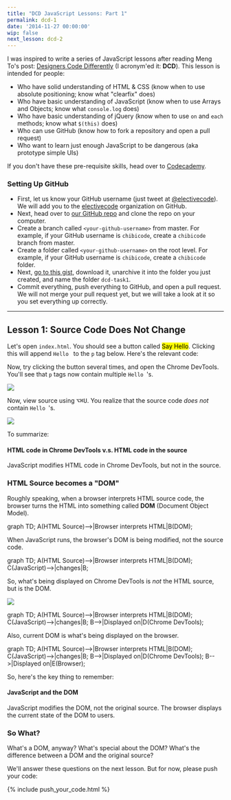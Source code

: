 ```yaml
---
title: "DCD JavaScript Lessons: Part 1"
permalink: dcd-1
date: '2014-11-27 00:00:00'
wip: false
next_lesson: dcd-2
---
```


I was inspired to write a series of JavaScript lessons after reading Meng To's post: [Designers Code Differently](https://medium.com/learning-xcode-as-a-designer/designers-code-differently-e163a354d6cc) (I acronym'ed it: **DCD**). This lesson is intended for people:

- Who have solid understanding of HTML & CSS (know when to use absolute positioning; know what "clearfix" does)
- Who have basic understanding of JavaScript (know when to use Arrays and Objects; know what `console.log` does)
- Who have basic understanding of jQuery (know when to use `on` and `each` methods; know what `$(this)` does)
- Who can use GitHub (know how to fork a repository and open a pull request)
- Who want to learn just enough JavaScript to be dangerous (aka prototype simple UIs)

If you don't have these pre-requisite skills, head over to [Codecademy](http://codecademy.com).

### Setting Up GitHub

- First, let us know your GitHub username (just tweet at [@electivecode](http://twitter.com/electivecode)). We will add you to the [electivecode](http://github.com/electivecode) organization on GitHub.
- Next, head over to [our GitHub repo](http://github.com/electivecode/class) and clone the repo on your computer.
- Create a branch called `<your-github-username>` from master. For example, if your GitHub username is `chibicode`, create a `chibicode` branch from master.
- Create a folder called `<your-github-username>` on the root level. For example, if your GitHub username is `chibicode`, create a `chibicode` folder.
- Next, [go to this gist](https://gist.github.com/chibicode/b5eddf974b42fc8b2fe4), download it, unarchive it into the folder you just created, and name the folder `dcd-task1`.
- Commit everything, push everything to GitHub, and open a pull request. We will not merge your pull request yet, but we will take a look at it so you set everything up correctly.

<!-- ### Setting Up Slack -->

<!-- - You can join us on [Slack](http://slack.com) at [http://electivecode-class.slack.com](http://electivecode-class.slack.com) if you have more questions. -->

---

## Lesson 1: Source Code Does Not Change

Let's open `index.html`. You should see a button called <mark>Say Hello</mark>. Clicking this will append `Hello ` to the `p` tag below. Here's the relevant code:

<p data-gist-id="b5eddf974b42fc8b2fe4" data-gist-hide-footer="true" data-gist-file="index.html" data-gist-line="22-26"></p>

<p data-gist-id="b5eddf974b42fc8b2fe4" data-gist-hide-footer="true" data-gist-file="app.js"></p>

Now, try clicking the button several times, and open the Chrome DevTools. You'll see that `p` tags now contain multiple `Hello `'s.

![](http://cl.ly/image/2S2A1X3K0F3t/screenshot_2014-12-11_at_1_48_56_PM.png)

Now, view source using <kbd>⌥⌘U</kbd>. You realize that the source code *does not* contain `Hello `'s.

![](http://cl.ly/image/2T0w2W320M3G/screenshot_2014-12-11_at_2_13_27_PM.png)

To summarize:

<div class="callout callout-info">
  <h4>
    HTML code in Chrome DevTools v.s. HTML code in the source
  </h4>
  <p>
    JavaScript modifies HTML code in Chrome DevTools, but not in the source.
  </p>
</div>

### HTML Source becomes a "DOM"

Roughly speaking, when a browser interprets HTML source code, the browser turns the HTML into something called **DOM** (Document Object Model).

<div class="mermaid">
  graph TD;
    A(HTML Source)-->|Browser interprets HTML|B(DOM);
</div>

When JavaScript runs, the browser's DOM is being modified, not the source code.

<div class="mermaid">
  graph TD;
    A(HTML Source)-->|Browser interprets HTML|B(DOM);
    C(JavaScript)-->|changes|B;
</div>

So, what's being displayed on Chrome DevTools is *not* the HTML source, but is the DOM.

![](http://cl.ly/image/0X0r1G1o1I41/Pasted_Image_12_11_14__3_16_PM.png)

<div class="mermaid">
  graph TD;
    A(HTML Source)-->|Browser interprets HTML|B(DOM);
    C(JavaScript)-->|changes|B;
    B-->|Displayed on|D(Chrome DevTools);
</div>

Also, current DOM is what's being displayed on the browser.

<div class="mermaid">
  graph TD;
    A(HTML Source)-->|Browser interprets HTML|B(DOM);
    C(JavaScript)-->|changes|B;
    B-->|Displayed on|D(Chrome DevTools);
    B-->|Displayed on|E(Browser);
</div>

So, here's the key thing to remember:

<div class="callout callout-info">
  <h4>
    JavaScript and the DOM
  </h4>
  <p>
    JavaScript modifies the DOM, not the original source. The browser displays the current state of the DOM to users.
  </p>
</div>

### So What?

What's a DOM, anyway? What's special about the DOM? What's the difference between a DOM and the original source?

We'll answer these questions on the next lesson. But for now, please push your code:

{% include push_your_code.html %}
